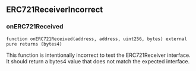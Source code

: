 ## ERC721ReceiverIncorrect

### onERC721Received

```solidity
function onERC721Received(address, address, uint256, bytes) external pure returns (bytes4)
```

This function is intentionally incorrect to test the ERC721Receiver interface.
It should return a bytes4 value that does not match the expected interface.

